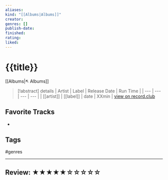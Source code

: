 ```yaml
---
aliases:
kind: "[[Albums|Albums]]"
creator:
genres: []
publish-date:
finished:
rating:
liked:
---
```


# {{title}}
[[Albums|↖ Albums]]

> [!abstract] details
> | Artist | Label | Release Date | Run Time |
> | --- | --- | --- | --- |
> | [[artist]] | [[label]] | date | XXmin |
> [view on record.club](https://)

## Favorite Tracks
-

## Tags
#genres

---

## Review: ★★★★★☆☆☆☆☆
